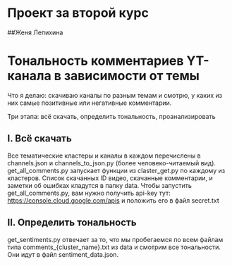 # Проект за второй курс
##Женя Лепихина
# Тональность комментариев YT-канала в зависимости от темы
Что я делаю: скачиваю каналы по разным темам и смотрю, у каких из них самые позитивные или негативные комментарии.


Три этапа: всё скачать, определить тональность, проанализировать
## I. Всё скачать
Все тематические кластеры и каналы в каждом перечислены в channels.json и channels_to_json.py (более человеко-читаемый вид). 
get_all_comments.py запускает функции из claster_get.py по каждому из кластеров. Список скачанных ID видео, скачанные комментарии, и заметки об ошибках кладутся в папку data.
Чтобы запустить get_all_comments.py, вам нужно получить api-key тут: https://console.cloud.google.com/apis и положить его в файл secret.txt
## II. Определить тональность
get_sentiments.py отвечает за то, что мы пробегаемся по всем файлам типа comments_{cluster_name}.txt из data и смотрим все тональности. Они идут в файл sentiment_data.json.
